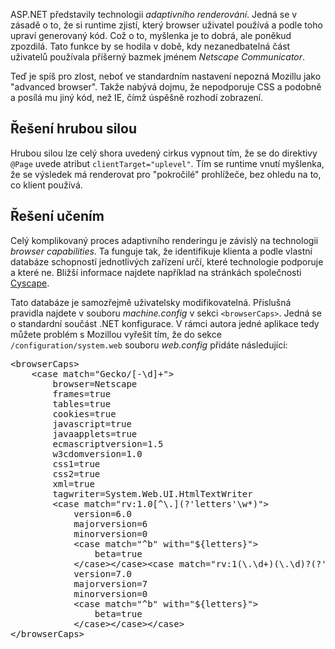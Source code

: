 <!-- dcterms:identifier = aspnetcz#37 -->
<!-- dcterms:title = Řešení problémů se zobrazováním ASP.NET prvků v Mozille -->
<!-- dcterms:abstract = Tzv. adaptivní renderování představené v ASP.NET jest idea teoreticky dobrá, v praxi spíše škodlivá. Ukážeme si, jak ji využít v náš prospěch. -->
<!-- np9:categoryId = 1 -->
<!-- x4w:category = IT -->
<!-- np9:authorId = 1 -->
<!-- np9:authorEmail = michal.valasek@altairis.cz -->
<!-- dcterms:creator = Michal Altair Valášek -->
<!-- dcterms:created = 2005-05-05T14:42:07.37+02:00 -->
<!-- dcterms:dateAccepted = 2005-05-05T14:42:07.37+02:00 -->

<p __designer:dtid="281474976710658">ASP.NET představily technologii <em __designer:dtid="281474976710659">adaptivn&#237;ho renderov&#225;n&#237;</em>. Jedn&#225; se v z&#225;sadě o to, že si runtime zjist&#237;, kter&#253; browser uživatel použ&#237;v&#225; a podle toho uprav&#237; generovan&#253; k&#243;d. Což o to, my&#353;lenka je to dobr&#225;, ale poněkud zpozdil&#225;. Tato funkce by se hodila v době, kdy nezanedbateln&#225; č&#225;st uživatelů použ&#237;vala př&#237;&#353;ern&#253; bazmek jm&#233;nem <em __designer:dtid="281474976710660">Netscape Communicator</em>. </p>
<p __designer:dtid="281474976710661">Teď je sp&#237;&#353; pro zlost, neboť ve standardn&#237;m nastaven&#237; nepozn&#225; Mozillu jako "advanced browser". Takže nab&#253;v&#225; dojmu, že nepodporuje CSS a podobně a pos&#237;l&#225; mu jin&#253; k&#243;d, než IE, č&#237;mž &#250;spě&#353;ně rozhod&#237; zobrazen&#237;.</p>
<h2 __designer:dtid="281474976710662">Ře&#353;en&#237; hrubou silou</h2>
<p __designer:dtid="281474976710663">Hrubou silou lze cel&#253; shora uveden&#253; cirkus vypnout t&#237;m, že se do direktivy <span __designer:dtid="281474976710664"><code __designer:dtid="281474976710665">@Page</code></span> uvede atribut <code __designer:dtid="281474976710666">clientTarget="uplevel"</code>. T&#237;m se runtime vnut&#237; my&#353;lenka, že se v&#253;sledek m&#225; renderovat pro "pokročil&#233;" prohl&#237;žeče, bez ohledu na to, co klient použ&#237;v&#225;.</p>
<h2 __designer:dtid="281474976710667">Ře&#353;en&#237; učen&#237;m</h2>
<p __designer:dtid="281474976710668">Cel&#253; komplikovan&#253; proces adaptivn&#237;ho renderingu je z&#225;visl&#253; na technologii <em __designer:dtid="281474976710669">browser capabilities</em>. Ta funguje tak, že identifikuje klienta a podle vlastn&#237; datab&#225;ze schopnost&#237; jednotliv&#253;ch zař&#237;zen&#237; urč&#237;, kter&#233; technologie podporuje a kter&#233; ne. Bliž&#353;&#237; informace najdete např&#237;klad na str&#225;nk&#225;ch společnosti <a href="http://www.cyscape.com/browsercaps/" __designer:dtid="281474976710670">Cyscape</a>.</p>
<p __designer:dtid="281474976710671">Tato datab&#225;ze je samozřejmě uživatelsky modifikovateln&#225;. Přislu&#353;n&#225; pravidla najdete v souboru <em __designer:dtid="281474976710672">machine.config</em> v sekci <code __designer:dtid="281474976710673">&lt;browserCaps&gt;</code>. Jedn&#225; se o standardn&#237; souč&#225;st .NET konfigurace. V r&#225;mci autora jedn&#233; aplikace tedy můžete probl&#233;m s Mozillou vyře&#353;it t&#237;m, že do sekce <code __designer:dtid="281474976710674">/configuration/system.web</code> souboru <em __designer:dtid="281474976710675">web.config</em> přid&#225;te n&#225;sleduj&#237;c&#237;:</p><pre class="sh-code-xml" __designer:dtid="281474976710676">&lt;browserCaps&gt;
	&lt;case match="Gecko/[-\d]+"&gt;
		browser=Netscape
		frames=true
		tables=true
		cookies=true
		javascript=true
		javaapplets=true
		ecmascriptversion=1.5
		w3cdomversion=1.0
		css1=true
		css2=true
		xml=true
		tagwriter=System.Web.UI.HtmlTextWriter
		&lt;case match="rv:1.0[^\.](?'letters'\w*)"&gt;
			version=6.0
			majorversion=6
			minorversion=0
			&lt;case match="^b" with="${letters}"&gt;
				beta=true
			&lt;/case&gt;&lt;/case&gt;&lt;case match="rv:1(\.\d+)(\.\d)?(?'letters'\w*)"&gt;
			version=7.0
			majorversion=7
			minorversion=0
			&lt;case match="^b" with="${letters}"&gt;
				beta=true
			&lt;/case&gt;&lt;/case&gt;&lt;/case&gt;
&lt;/browserCaps&gt;</pre>